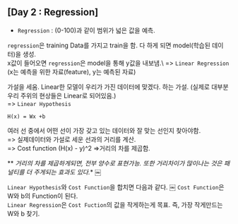 ## [Day 2 : Regression]

- ```Regression``` : (0-100)과 같이 범위가 넓은 값을 예측.

```regression```은 training Data를 가지고 train을 함. 다 하게 되면 model(학습된 데이터)을 생성.\
x값이 들어오면 ```regression```은 model을 통해 y값을 내보냄.\ 
=> ```Linear Regression```
(x는 예측을 위한 자료(feature), y는 예측된 자료)

가설을 세움. Linear한 모델이 우리가 가진 데이터에 맞겠다. 하는 가설.
(실제로 대부분 우리 주위의 현상들은 Linear로 되어있음.)\
=> ```Linear Hypothesis```
```
H(x) = Wx +b
```

여러 선 중에서 어떤 선이 가장 갖고 있는 데이터와 잘 맞는 선인지 찾아야함.\
=> 실제데이터와 가설로 세운 선과의 거리를 계산.\
=> Cost function
(H(x) - y)^2 =>거리의 차를 제곱함.

** *거리의 차를 제곱하게되면, 전부 양수로 표현가능. 또한 거리차이가 많이나는 것은 패널티를 더 주게되는 효과도 있다.**
￼

```Linear Hypothesis```와 ```Cost Function```을 합치면 다음과 같다.
￼
```Cost Function```은 W와 b의 Function이 된다.\
```Linear Regression```은 ```Cost Fuction```의 값을 작게하는게 목표.
즉, 가장 작게만드는 W와 b 찾기.